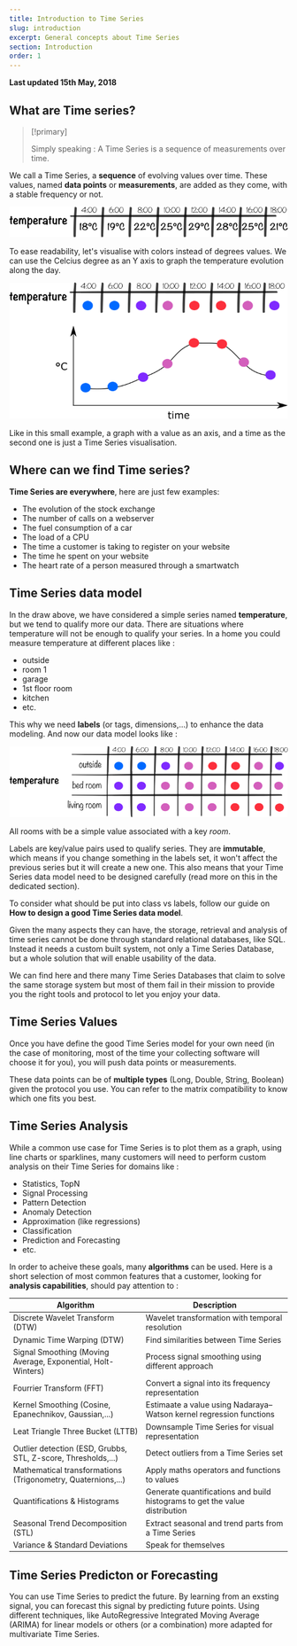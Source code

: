 ```yaml
---
title: Introduction to Time Series
slug: introduction
excerpt: General concepts about Time Series
section: Introduction
order: 1
---
```


**Last updated 15th May, 2018**


## What are Time series?


> [!primary]
>
> Simply speaking : A Time Series is a sequence of measurements over time.
> 

We call a Time Series, a **sequence** of evolving values over time. These values, named **data points** or **measurements**, are added as they come, with a stable frequency or not.


![introduction](images/intro_1.png)

To ease readability, let's visualise with colors instead of degrees values. We can use the Celcius degree as an Y axis to graph the temperature evolution along the day.


![introduction](images/intro_2.png)

Like in this small example, a graph with a value as an axis, and a time as the second one is just a Time Series visualisation.


## Where can we find Time series?

**Time Series are everywhere**, here are just few examples:

- The evolution of the stock exchange
- The number of calls on a webserver
- The fuel consumption of a car
- The load of a CPU
- The time a customer is taking to register on your website
- The time he spent on your website
- The heart rate of a person measured through a smartwatch


## Time Series data model
In the draw above, we have considered a simple series named **temperature**, but we tend to qualify more our data. There are situations where temperature will not be enough to qualify your series. In a home you could measure temperature at different places like :

- outside
- room 1
- garage
- 1st floor room
- kitchen
- etc.

This why we need **labels** (or tags, dimensions,...) to enhance the data modeling. And now our data model looks like :


![labels](images/intro_labels.png)

All rooms with be a simple value associated with a key *room*.

Labels are key/value pairs used to qualify series. They are **immutable**, which means if you change something in the labels set, it won't affect the previous series but it will create a new one. This also means that your Time Series data model need to be designed carefully (read more on this in the dedicated section).

To consider what should be put into class vs labels, follow our guide on **How to design a good Time Series data model**.

Given the many aspects they can have, the storage, retrieval and analysis of time series cannot be done through standard relational databases, like SQL. Instead it needs a custom built system, not only a Time Series Database, but a whole solution that will enable usability of the data.

We can find here and there many Time Series Databases that claim to solve the same storage system but most of them fail in their mission to provide you the right tools and protocol to let you enjoy your data.


## Time Series Values
Once you have define the good Time Series model for your own need (in the case of monitoring, most of the time your collecting software will choose it for you), you will push data points or measurements.

These data points can be of **multiple types** (Long, Double, String, Boolean)  given the protocol you use. You can refer to the matrix compatibility to know which one fits you best.


## Time Series Analysis
While a common use case for Time Series is to plot them as a graph, using line charts or sparklines, many customers will need to perform custom analysis on their Time Series for domains like :

- Statistics, TopN
- Signal Processing
- Pattern Detection
- Anomaly Detection
- Approximation (like regressions)
- Classification
- Prediction and Forecasting
- etc.

In order to acheive these goals, many **algorithms** can be used. Here is a short selection of most common  features that a customer, looking for **analysis capabilities**, should pay attention to :

|Algorithm|Description|
|---|---|
|Discrete Wavelet Transform (DTW)|Wavelet transformation with temporal resolution|
|Dynamic Time Warping (DTW)|Find similarities between Time Series|
|Signal Smoothing (Moving Average, Exponential, Holt-Winters)|Process signal smoothing using different approach|
|Fourrier Transform (FFT)|Convert a signal into its frequency representation|
|Kernel Smoothing (Cosine, Epanechnikov, Gaussian,...)|Estimaate a value using Nadaraya–Watson kernel regression functions|
|Leat Triangle Three Bucket (LTTB)|Downsample Time Series for visual representation|
|Outlier detection (ESD, Grubbs, STL, Z-score, Thresholds,...)|Detect outliers from a Time Series set|
|Mathematical transformations (Trigonometry, Quaternions,...)|Apply maths operators and functions to values|
|Quantifications & Histograms|Generate quantifications and build histograms to get the value distribution|
|Seasonal Trend Decomposition (STL)|Extract seasonal and trend parts from a Time Series|
|Variance & Standard Deviations|Speak for themselves|


## Time Series Predicton or Forecasting
You can use Time Series to predict the future. By learning from an exsting signal, you can forecast this signal by predicting future points. Using different techniques, like AutoRegressive Integrated Moving Average (ARIMA) for linear models or others (or a combination) more adapted for multivariate Time Series.